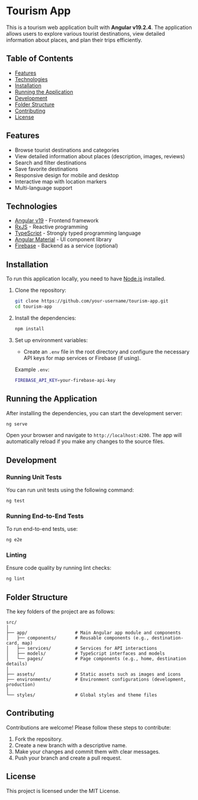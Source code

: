 # Tourism App

This is a tourism web application built with **Angular v19.2.4**. The application allows users to explore various tourist destinations, view detailed information about places, and plan their trips efficiently.

## Table of Contents

- [Features](#features)
- [Technologies](#technologies)
- [Installation](#installation)
- [Running the Application](#running-the-application)
- [Development](#development)
- [Folder Structure](#folder-structure)
- [Contributing](#contributing)
- [License](#license)

## Features

- Browse tourist destinations and categories
- View detailed information about places (description, images, reviews)
- Search and filter destinations
- Save favorite destinations
- Responsive design for mobile and desktop
- Interactive map with location markers
- Multi-language support

## Technologies

- [Angular v19](https://angular.io/) - Frontend framework
- [RxJS](https://rxjs.dev/) - Reactive programming
- [TypeScript](https://www.typescriptlang.org/) - Strongly typed programming language
- [Angular Material](https://material.angular.io/) - UI component library
- [Firebase](https://firebase.google.com/) - Backend as a service (optional)

## Installation

To run this application locally, you need to have [Node.js](https://nodejs.org/) installed.

1. Clone the repository:

   ```bash
   git clone https://github.com/your-username/tourism-app.git
   cd tourism-app
   ```

2. Install the dependencies:

   ```bash
   npm install
   ```

3. Set up environment variables:

   - Create an `.env` file in the root directory and configure the necessary API keys for map services or Firebase (if using).
   
   Example `.env`:

   ```bash
   FIREBASE_API_KEY=your-firebase-api-key
   ```

## Running the Application

After installing the dependencies, you can start the development server:

```bash
ng serve
```

Open your browser and navigate to `http://localhost:4200`. The app will automatically reload if you make any changes to the source files.

## Development

### Running Unit Tests

You can run unit tests using the following command:

```bash
ng test
```

### Running End-to-End Tests

To run end-to-end tests, use:

```bash
ng e2e
```

### Linting

Ensure code quality by running lint checks:

```bash
ng lint
```

## Folder Structure

The key folders of the project are as follows:

```
src/
│
├── app/                  # Main Angular app module and components
│   ├── components/       # Reusable components (e.g., destination-card, map)
│   ├── services/         # Services for API interactions
│   ├── models/           # TypeScript interfaces and models
│   └── pages/            # Page components (e.g., home, destination details)
│
├── assets/               # Static assets such as images and icons
├── environments/         # Environment configurations (development, production)
│
└── styles/               # Global styles and theme files
```

## Contributing

Contributions are welcome! Please follow these steps to contribute:

1. Fork the repository.
2. Create a new branch with a descriptive name.
3. Make your changes and commit them with clear messages.
4. Push your branch and create a pull request.

## License

This project is licensed under the MIT License.